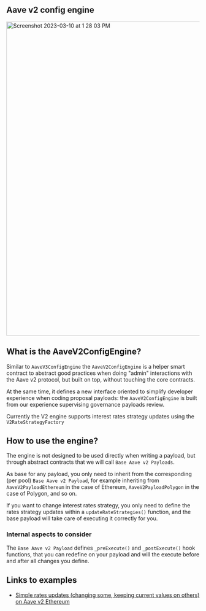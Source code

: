 ## Aave v2 config engine

<img width="819" alt="Screenshot 2023-03-10 at 1 28 03 PM" src="https://user-images.githubusercontent.com/22850280/224257171-98fc6350-e7d5-4537-ade4-9b61217978e2.png">

## What is the AaveV2ConfigEngine?

Similar to `AaveV3ConfigEngine` the `AaveV2ConfigEngine` is a helper smart contract to abstract good practices when doing "admin" interactions with the Aave v2 protocol, but built on top, without touching the core contracts.

At the same time, it defines a new interface oriented to simplify developer experience when coding proposal payloads: the `AaveV2ConfigEngine` is built from our experience supervising governance payloads review.

Currently the V2 engine supports interest rates strategy updates using the `V2RateStrategyFactory`

## How to use the engine?

The engine is not designed to be used directly when writing a payload, but through abstract contracts that we will call `Base Aave v2 Payloads`.

As base for any payload, you only need to inherit from the corresponding (per pool) `Base Aave v2 Payload`, for example inheriting from `AaveV2PayloadEthereum` in the case of Ethereum, `AaveV2PayloadPolygon` in the case of Polygon, and so on.

If you want to change interest rates strategy, you only need to define the rates strategy updates within a `updateRateStrategies()` function, and the base payload will take care of executing it correctly for you.

### Internal aspects to consider

The `Base Aave v2 Payload` defines `_preExecute()` and `_postExecute()` hook functions, that you can redefine on your payload and will the execute before and after all changes you define.

## Links to examples

- [Simple rates updates (changing some, keeping current values on others) on Aave v2 Ethereum](../test/mocks/AaveV2EthereumRatesUpdate.sol)
